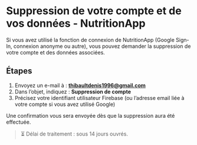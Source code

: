 # Suppression de votre compte et de vos données - NutritionApp

Si vous avez utilisé la fonction de connexion de NutritionApp (Google Sign-In, connexion anonyme ou autre), vous pouvez demander la suppression de votre compte et des données associées.

## Étapes

1. Envoyez un e-mail à : **thibaultdenis1996@gmail.com**
2. Dans l’objet, indiquez : **Suppression de compte**
3. Précisez votre identifiant utilisateur Firebase (ou l’adresse email liée à votre compte si vous avez utilisé Google)

Une confirmation vous sera envoyée dès que la suppression aura été effectuée.

> ⏳ Délai de traitement : sous 14 jours ouvrés.
